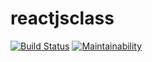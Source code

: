 # reactjsclass

[![Build Status](https://travis-ci.org/aimemalaika/reactjsclass.svg?branch=main)](https://travis-ci.org/aimemalaika/reactjsclass) [![Maintainability](https://api.codeclimate.com/v1/badges/8f475cdd879d20f6b12c/maintainability)](https://codeclimate.com/github/aimemalaika/reactjsclass/maintainability)